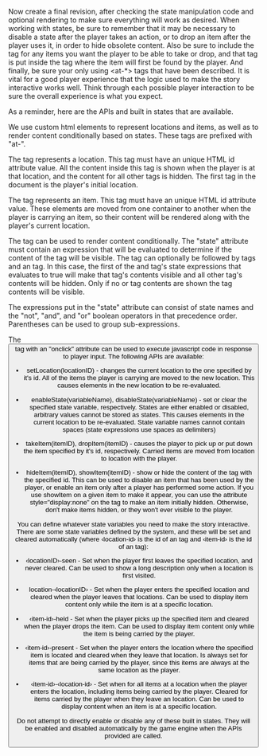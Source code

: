 Now create a final revision, after checking the state manipulation code and optional rendering to make sure everything will work as desired. When working with states, be sure to remember that it may be necessary to disable a state after the player takes an action, or to drop an item after the player uses it, in order to hide obsolete content. Also be sure to include the <at-item> tag for any items you want the player to be able to take or drop, and that <at-item> tag is put inside the <at-location> tag where the item will first be found by the player. And finally, be sure your only using <at-*> tags that have been described. It is vital for a good player experience that the logic used to make the story interactive works well. Think through each possible player interaction to be sure the overall experience is what you expect.

As a reminder, here are the APIs and built in states that are available.

We use custom html elements to represent locations and items, as well as to render content conditionally based on states. These tags are prefixed with "at-".

The <at-location> tag represents a location. This tag must have an unique HTML id attribute value. All the content inside this tag is shown when the player is at that location, and the content for all other <at-location> tags is hidden. The first <at-location> tag in the document is the player's initial location.

The <at-item> tag represents an item. This tag must have an unique HTML id attribute value. These elements are moved from one <at-location> container to another when the player is carrying an item, so their content will be rendered along with the player's current location.

The <at-if> tag can be used to render content conditionally. The "state" attribute must contain an expression that will be evaluated to determine if the content of the <at-if> tag will be visible. The <at-if> tag can optionally be followed by <at-else-if> tags and an <at-else> tag. In this case, the first of the <at-if> and <at-else-if> tag's state expressions that evaluates to true will make that tag's contents visible and all other tag's contents will be hidden. Only if no <at-if> or <at-else-if> tag contents are shown the <at-else> tag contents will be visible.

The expressions put in the "state" attribute can consist of state names and the "not", "and", and "or" boolean operators in that precedence order. Parentheses can be used to group sub-expressions.

The <button> tag with an "onclick" attribute can be used to execute javascript code in response to player input. The following APIs are available:

* setLocation(locationID) - changes the current location to the one specified by it's id. All of the items the player is carrying are moved to the new location. This causes <at-if> elements in the new location to be re-evaluated.

* enableState(variableName), disableState(variableName) - set or clear the specified state variable, respectively. States are either enabled or disabled, arbitrary values cannot be stored as states. This causes <at-if> elements in the current location to be re-evaluated. State variable names cannot contain spaces (state expressions use spaces as delimiters)

* takeItem(itemID), dropItem(itemID) - causes the player to pick up or put down the item specified by it's id, respectively. Carried items are moved from location to location with the player.

* hideItem(itemID), showItem(itemID) - show or hide the content of the <at-item> tag with the specified id. This can be used to disable an item that has been used by the player, or enable an item only after a player has performed some action. If you use showItem on a given item to make it appear, you can use the attribute style="display:none" on the <at-item> tag to make an item initially hidden. Otherwise, don't make items hidden, or they won't ever visible to the player.

You can define whatever state variables you need to make the story interactive. There are some state variables defined by the system, and these will be set and cleared automatically (where ‹location-id› is the id of an <at-location> tag and ‹item-id› is the id of an <at-item> tag):

* ‹locationID›-seen - Set when the player first leaves the specified location, and never cleared. Can be used to show a long description only when a location is first visited.

* location-‹locationID› - Set when the player enters the specified location and cleared when the player leaves that locations. Can be used to display item content only while the item is at a specific location.

* ‹item-id›-held - Set when the player picks up the specified item and cleared when the player drops the item. Can be used to display item content only while the item is being carried by the player.

* ‹item-id›-present - Set when the player enters the location where the specified item is located and cleared when they leave that location. Is always set for items that are being carried by the player, since this items are always at the same location as the player.

* ‹item-id›-‹location-id› - Set when for all items at a location when the player enters the location, including items being carried by the player. Cleared for items carried by the player when they leave an location. Can be used to display content when an item is at a specific location.

Do not attempt to directly enable or disable any of these built in states. They will be enabled and disabled automatically by the game engine when the APIs provided are called.